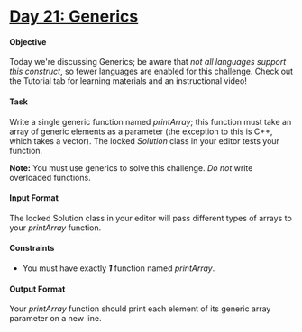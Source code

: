 # [Day 21: Generics](https://www.hackerrank.com/challenges/30-generics)

#### Objective
Today we're discussing Generics; be aware that *not all languages support this construct*, so fewer languages are enabled for this challenge. Check out the Tutorial tab for learning materials and an instructional video!

#### Task
Write a single generic function named *printArray*; this function must take an array of generic elements as a parameter (the exception to this is C++, which takes a vector). The locked *Solution* class in your editor tests your function.

__Note:__ You must use generics to solve this challenge. *Do not* write overloaded functions.

#### Input Format
The locked Solution class in your editor will pass different types of arrays to your *printArray* function.

#### Constraints
* You must have exactly __*1*__ function named *printArray*.

#### Output Format
Your *printArray* function should print each element of its generic array parameter on a new line.
